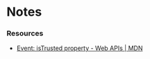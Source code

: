 # Notes
   
### Resources

* [Event: isTrusted property - Web APIs | MDN](https://developer.mozilla.org/en-US/docs/Web/API/Event/isTrusted "Event: isTrusted property - Web APIs | MDN")